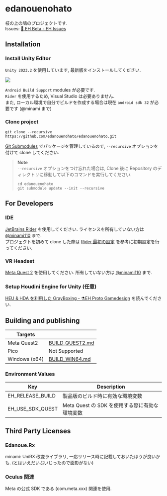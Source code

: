 # edanouenohato

枝の上の鳩のプロジェクトです.  
Issues: [🚀 EH Beta - EH Issues](https://scrapbox.io/eh-issues/%F0%9F%9A%80_EH_Beta)

## Installation

### Install Unity Editor

`Unity 2023.2` を使用しています, 最新版をインストールしてください.

![](https://i.gyazo.com/adcd4196aed56184686272682baa4496.png)

`Android Build Support` modules が必要です.  
`Rider` を使用するため, Visual Studio は必要ありません.  
また, ローカル環境で自分でビルドを作成する場合は現在 `android sdk 32` が必要です (@minami まで)

### Clone project

```console
git clone --recursive https://github.com/edanouenohato/edanouenohato.git
```

[Git Submodules](https://git-scm.com/book/en/v2/Git-Tools-Submodules) でパッケージを管理しているので, `--recursive`
オプションを付けて clone
してください.

> **Note**  
> `--recursive` オプションをつけ忘れた場合は, Clone 後に Repository のディレクトリに移動して以下のコマンドを実行してください.
> ```console
> cd edanouenohato
> git submodule update --init --recursive
> ```

## For Developers

### IDE

[JetBrains Rider](https://www.jetbrains.com/rider/) を使用してください.
ライセンスを所有していない方は [@minami110](https://github.com/minami110) まで.    
プロジェクトを初めて clone した際は [Rider 最初の設定](https://scrapbox.io/edanoue/Rider_最初の設定) を参考に初期設定を行ってください.

### VR Headset

[Meta Quest 2](https://www.meta.com/jp/quest/products/quest-2/) を使用してください.
所有していない方は [@minami110](https://github.com/minami110) まで.

### Setup Houdini Engine for Unity (任意)

[HEU & HDA を利用した GrayBoxing - ⚗️EH Proto Gamedesign](https://scrapbox.io/eh-proto-gamedesign/HEU_&_HDA_%E3%82%92%E5%88%A9%E7%94%A8%E3%81%97%E3%81%9F_GrayBoxing)
を読んでください.

## Building and publishing

| Targets       |                                    |
|---------------|------------------------------------|
| Meta Quest2   | [BUILD_QUEST2.md](BUILD_QUEST2.md) |
| Pico          | Not Supported                      |
| Windows (x64) | [BUILD_WIN64.md](BUILD_WIN64.md)   |

### Environment Values

| Key              | Description                     |
|------------------|---------------------------------|
| EH_RELEASE_BUILD | 製品版のビルド時に有効な環境変数                |
| EH_USE_SDK_QUEST | Meta Quest の SDK を使用する際に有効な環境変数 |

## Third Party Licenses

### Edanoue.Rx

minami: UniRX 改変ライブラリ, 一応リリース時に記載しておいたほうが良いかも. (とはいえだいぶいじったので面影がない)

### Oculus 関連

Meta の公式 SDK である (com.meta.xxx) 関連を使用.
